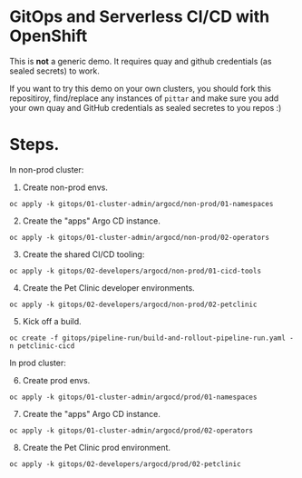 # GitOps and Serverless CI/CD with OpenShift

This is **not** a generic demo.  It requires quay and github credentials (as sealed secrets) to work.

If you want to try this demo on your own clusters, you should fork this repositiroy, find/replace any instances of `pittar` and make sure you add your own quay and GitHub credentials as sealed secretes to you repos :)


# Steps.

In non-prod cluster:

1. Create non-prod envs.

```
oc apply -k gitops/01-cluster-admin/argocd/non-prod/01-namespaces
```

2. Create the "apps" Argo CD instance.

```
oc apply -k gitops/01-cluster-admin/argocd/non-prod/02-operators
```

3. Create the shared CI/CD tooling:

```
oc apply -k gitops/02-developers/argocd/non-prod/01-cicd-tools
```

4. Create the Pet Clinic developer environments.

```
oc apply -k gitops/02-developers/argocd/non-prod/02-petclinic
```

5. Kick off a build.

```
oc create -f gitops/pipeline-run/build-and-rollout-pipeline-run.yaml -n petclinic-cicd
```

In prod cluster:

6. Create prod envs.

```
oc apply -k gitops/01-cluster-admin/argocd/prod/01-namespaces
```

7. Create the "apps" Argo CD instance.

```
oc apply -k gitops/01-cluster-admin/argocd/prod/02-operators
```

8. Create the Pet Clinic prod environment.

```
oc apply -k gitops/02-developers/argocd/prod/02-petclinic
```

